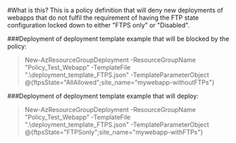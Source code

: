#What is this?
This is a policy definition that will deny new deployments of webapps that do not fulfil the requirement of having the FTP state configuration locked down to either "FTPS only" or "Disabled".

###Deployment of deployment template example that will be blocked by the policy:
>New-AzResourceGroupDeployment -ResourceGroupName "Policy_Test_Webapp" -TemplateFile ".\deployment_template_FTPS.json" -TemplateParameterObject @{ftpsState="AllAllowed";site_name="mywebapp-withoutFTPs"}

###Deployment of deployment template example that will deploy:
>New-AzResourceGroupDeployment -ResourceGroupName "Policy_Test_Webapp" -TemplateFile ".\deployment_template_FTPS.json" -TemplateParameterObject @{ftpsState="FTPSonly";site_name="mywebapp-withFTPs"}